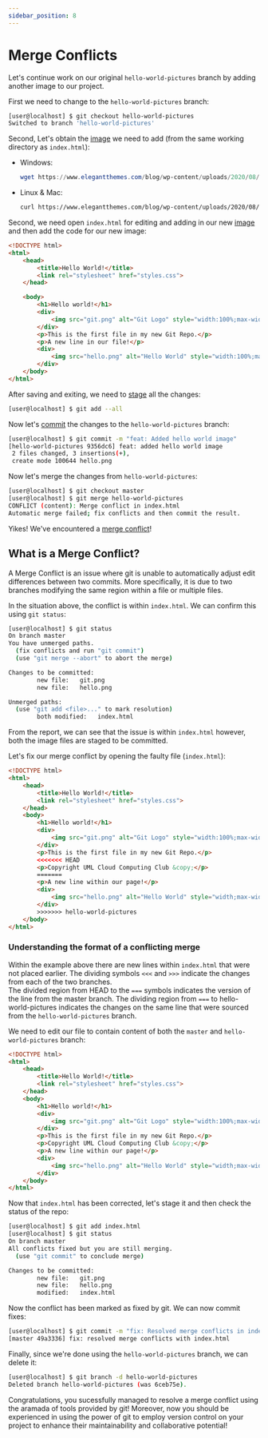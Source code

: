 ```yaml
--- 
sidebar_position: 8
---
```


# Merge Conflicts

Let's continue work on our original `hello-world-pictures` branch by adding another image to our project.

First we need to change to the `hello-world-pictures` branch:
``` bash
[user@localhost] $ git checkout hello-world-pictures
Switched to branch 'hello-world-pictures'
```
Second, Let's obtain the [image](https://www.elegantthemes.com/blog/wp-content/uploads/2020/08/hello-world.png) we need to add (from the same working directory as `index.html`):
- Windows: 
    ``` powershell 
    wget https://www.elegantthemes.com/blog/wp-content/uploads/2020/08/hello-world.png > hello.png
    ```
- Linux & Mac: 
    ``` bash 
    curl https://www.elegantthemes.com/blog/wp-content/uploads/2020/08/hello-world.png > hello.png
    ```

Second, we need open `index.html` for editing and adding in our new [image](https://newactivationkey.com/wp-content/uploads/2020/01/hello-world-1024x576.png) and then add the code for our new image:
``` html
<!DOCTYPE html>
<html>
    <head>
        <title>Hello World!</title>
        <link rel="stylesheet" href="styles.css">
    </head>

    <body>
        <h1>Hello world!</h1>
        <div>
            <img src="git.png" alt="Git Logo" style="width:100%;max-width:960px">
        </div>
        <p>This is the first file in my new Git Repo.</p>
        <p>A new line in our file!</p>
        <div>
            <img src="hello.png" alt="Hello World" style="width:100%;max-width:640px">
        </div>
    </body>
</html>
```
After saving and exiting, we need to [stage](./Index.md#stage) all the changes:
``` bash
[user@localhost] $ git add --all
```

Now let's [commit](./Index.md#commit) the changes to the `hello-world-pictures` branch:
``` bash
[user@localhost] $ git commit -m "feat: Added hello world image"
[hello-world-pictures 9356dc6] feat: added hello world image
 2 files changed, 3 insertions(+), 
 create mode 100644 hello.png
```

Now let's merge the changes from `hello-world-pictures`:
``` bash
[user@localhost] $ git checkout master
[user@localhost] $ git merge hello-world-pictures
CONFLICT (content): Merge conflict in index.html
Automatic merge failed; fix conflicts and then commit the result.
```
Yikes! We've encountered a [merge conflict](./Index.md#merge-conflict)! 

## What is a Merge Conflict?

A Merge Conflict is an issue where git is unable to automatically adjust edit differences between two commits. More specifically, it is due to two branches modifying the same region within a file or multiple files. 

In the situation above, the conflict is within `index.html`. We can confirm this using `git status`:
``` bash
[user@localhost] $ git status
On branch master
You have unmerged paths.
  (fix conflicts and run "git commit")
  (use "git merge --abort" to abort the merge)

Changes to be committed:
        new file:   git.png
        new file:   hello.png

Unmerged paths:
  (use "git add <file>..." to mark resolution)
        both modified:   index.html
```

From the report, we can see that the issue is within `index.html` however, both the image files are staged to be committed.

Let's fix our merge conflict by opening the faulty file (`index.html`):
``` html
<!DOCTYPE html>
<html>
    <head>
        <title>Hello World!</title>
        <link rel="stylesheet" href="styles.css">
    </head>
    <body>
        <h1>Hello world!</h1>
        <div>
            <img src="git.png" alt="Git Logo" style="width:100%;max-width:960px">
        </div>
        <p>This is the first file in my new Git Repo.</p>
        <<<<<<< HEAD
        <p>Copyright UML Cloud Computing Club &copy;</p>
        =======
        <p>A new line within our page!</p>
        <div>
            <img src="hello.png" alt="Hello World" style="width;max-width:960px">
        </div>
        >>>>>>> hello-world-pictures
    </body>
</html>
```

### Understanding the format of a conflicting merge

Within the example above there are new lines within `index.html` that were not placed earlier. The dividing symbols `<<<` and `>>>` indicate the changes from each of the two branches. <br/>
The divided region from HEAD to the `===` symbols indicates the version of the line from the master branch. The dividing region from `===` to hello-world-pictures indicates the changes on the same line that were sourced from the `hello-world-pictures` branch. 

We need to edit our file to contain content of both the `master` and `hello-world-pictures` branch:
``` html
<!DOCTYPE html>
<html>
    <head>
        <title>Hello World!</title>
        <link rel="stylesheet" href="styles.css">
    </head>
    <body>
        <h1>Hello world!</h1>
        <div>
            <img src="git.png" alt="Git Logo" style="width:100%;max-width:960px">
        </div>
        <p>This is the first file in my new Git Repo.</p>
        <p>Copyright UML Cloud Computing Club &copy;</p>
        <p>A new line within our page!</p>
        <div>
            <img src="hello.png" alt="Hello World" style="width;max-width:960px">
        </div>
    </body>
</html>
```

Now that `index.html` has been corrected, let's stage it and then check the status of the repo:
``` bash
[user@localhost] $ git add index.html
[user@localhost] $ git status
On branch master
All conflicts fixed but you are still merging.
  (use "git commit" to conclude merge)

Changes to be committed:
        new file:   git.png
        new file:   hello.png
        modified:   index.html
```

Now the conflict has been marked as fixed by git. We can now commit fixes:
``` bash
[user@localhost] $ git commit -m "fix: Resolved merge conflicts in index.html"
[master 49a3336] fix: resolved merge conflicts with index.html
```

Finally, since we're done using the `hello-world-pictures` branch, we can delete it:
``` bash
[user@localhost] $ git branch -d hello-world-pictures
Deleted branch hello-world-pictures (was 6ceb75e).
```

Congratulations, you sucessfully managed to resolve a merge conflict using the aramada of tools provided by git! Moreover, now you should be experienced in using the power of git to employ version control on your project to enhance their maintainability and collaborative potential!

